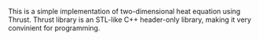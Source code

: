 This is a simple implementation of two-dimensional heat equation using Thrust. Thrust library
is an STL-like C++ header-only library, making it very convinient for programming.
